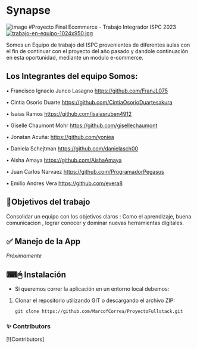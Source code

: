 # Synapse
![image](https://user-images.githubusercontent.com/63260839/192121859-9cc65987-f4a9-4af1-9229-cc4421fc07b6.png)
#Proyecto Final Ecommerce - Trabajo Integrador ISPC 2023
[![trabajo-en-equipo-1024x950.jpg](https://i.postimg.cc/HLYpChcn/trabajo-en-equipo-1024x950.jpg)](https://postimg.cc/XrPMfxg6)

Somos un Equipo de trabajo del ISPC provenientes de diferentes aulas con el fin de continuar con el proyecto del año pasado y dandole continuación en esta oportunidad, mediante un modulo e-commerce.
## Los Integrantes del equipo Somos:

•	 Francisco Ignacio	Junco Lasagno  https://github.com/FranJL075

•	 Cintia Osorio Duarte https://github.com/CintiaOsorioDuartesakura

•	 Isaias Ramos https://github.com/isaiasruben4912

•	 Giselle Chaumont Mohr https://github.com/gisellechaumont

•	 Jonatan Acuña: https://github.com/yoniea

•	 Daniela Schejtman https://github.com/danielasch00

•	 Aisha Amaya https://github.com/AishaAmaya

•	 Juan Carlos Narvaez https://github.com/ProgramadorPegasus

•	 Emilio Andres Vera https://github.com/evera8

## 📝Objetivos del trabajo
Consolidar un equipo con los objetivos claros : Como el aprendizaje, buena comunicacion , lograr conocer y dominar nuevas herramientas digitales.

## ✅ Manejo de la App
_Próximamente_

## ⌨🖱 Instalación
- Si queremos correr la aplicación en un entorno local debemos: 

1. Clonar el repositorio utilizando GIT o descargando el archivo ZIP:

    `git clone https://github.com/MarcofCorrea/ProyectoFullstack.git`
    
### ✨ Contributors

[![Contributors]
